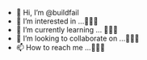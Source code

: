 - 👋 Hi, I’m @buildfail
- 👀 I’m interested in ...🤷🏽‍♂️
- 🌱 I’m currently learning ... 🤷🏽‍♂️
- 💞️ I’m looking to collaborate on ...🤷🏽‍♂️
- 📫 How to reach me ...🤷🏽‍♂️

<!---
buildfail/buildfail is a ✨ special ✨ repository because its `README.md` (this file) appears on your GitHub profile.
You can click the Preview link to take a look at your changes.
--->
